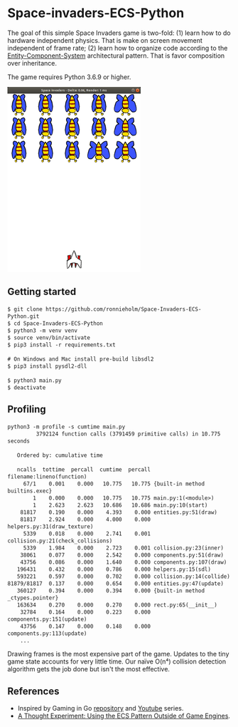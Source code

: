 # Space-invaders-ECS-Python

The goal of this simple Space Invaders game is two-fold: (1) learn how to do
hardware independent physics. That is make on screen movement independent of
frame rate; (2) learn how to organize code according to the
[Entity-Component-System](https://en.wikipedia.org/wiki/Entity_component_system)
architectural pattern. That is favor composition over inheritance.

The game requires Python 3.6.9 or higher.

<img src="demo.gif" width="300px">

## Getting started

    $ git clone https://github.com/ronnieholm/Space-Invaders-ECS-Python.git
    $ cd Space-Invaders-ECS-Python
    $ python3 -m venv venv
    $ source venv/bin/activate
    $ pip3 install -r requirements.txt

    # On Windows and Mac install pre-build libsdl2
    $ pip3 install pysdl2-dll

    $ python3 main.py
    $ deactivate

<!--
- Expclitly pip3 installed: PySDL2, pylint, mypy, rope, autopep8
- Record gif demo: byzanz-record --delay 5 --duration=10 --x=3540 --y=680 --width=600 --height=830 demo.gif
-->

## Profiling
    
    python3 -m profile -s cumtime main.py
             3792124 function calls (3791459 primitive calls) in 10.775 seconds
    
       Ordered by: cumulative time
    
       ncalls  tottime  percall  cumtime  percall filename:lineno(function)
         67/1    0.001    0.000   10.775   10.775 {built-in method builtins.exec}
            1    0.000    0.000   10.775   10.775 main.py:1(<module>)
            1    2.623    2.623   10.686   10.686 main.py:10(start)
        81817    0.190    0.000    4.393    0.000 entities.py:51(draw)
        81817    2.924    0.000    4.000    0.000 helpers.py:31(draw_texture)
         5339    0.018    0.000    2.741    0.001 collision.py:21(check_collisions)
         5339    1.984    0.000    2.723    0.001 collision.py:23(inner)
        38061    0.077    0.000    2.542    0.000 components.py:51(draw)
        43756    0.086    0.000    1.640    0.000 components.py:107(draw)
       196431    0.432    0.000    0.786    0.000 helpers.py:15(sdl)
       593221    0.597    0.000    0.702    0.000 collision.py:14(collide)
    81879/81817  0.137    0.000    0.654    0.000 entities.py:47(update)
       360127    0.394    0.000    0.394    0.000 {built-in method _ctypes.pointer}
       163634    0.270    0.000    0.270    0.000 rect.py:65(__init__)
        32784    0.164    0.000    0.223    0.000 components.py:151(update)
        43756    0.147    0.000    0.148    0.000 components.py:113(update)
        ...

Drawing frames is the most expensive part of the game. Updates to the tiny game
state accounts for very little time. Our naïve O(n⁴) collision detection
algorithm gets the job done but isn't the most effective.

## References

- Inspired by Gaming in Go [repository](https://github.com/velovix/gaming-in-go)
  and
  [Youtube](https://www.youtube.com/watch?v=5HCdqV4nQkQ&list=PLOXvU5Ov-cqpjd1_OnczdizY0I64OfH-T)
  series.
- [A Thought Experiment: Using the ECS Pattern Outside of Game Engines](http://adventures.michaelfbryan.com/posts/ecs-outside-of-games).